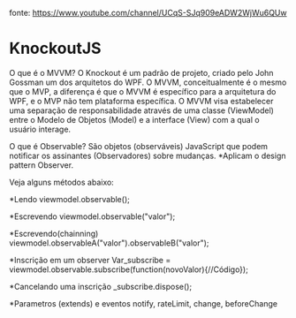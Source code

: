 fonte: https://www.youtube.com/channel/UCqS-SJq909eADW2WjWu6QUw
# KnockoutJS

O que é o MVVM?
O Knockout é um padrão de projeto, criado pelo John Gossman um dos arquitetos do WPF.
O MVVM, conceitualmente é o mesmo que o MVP, a diferença é que o MVVM é específico para a arquitetura do WPF, e o MVP não tem plataforma específica.
O MVVM visa estabelecer uma separação de responsabilidade através de uma classe (ViewModel) entre o Modelo de Objetos (Model) e a interface (View) com
a qual o usuário interage.

O que é Observable?
São objetos (observáveis) JavaScript que podem notificar os assinantes (Observadores) sobre mudanças.
*Aplicam o design pattern Observer.

Veja alguns métodos abaixo:

*Lendo
 viewmodel.observable();
 
*Escrevendo
 viewmodel.observable("valor");
 
*Escrevendo(chainning)
 viewmodel.observableA("valor").observableB("valor");
 
*Inscrição em um observer
 Var_subscribe = viewmodel.observable.subscribe(function(novoValor){//Código});
 
*Cancelando uma inscrição
 _subscribe.dispose();
 
*Parametros (extends) e eventos
notify, rateLimit, change, beforeChange